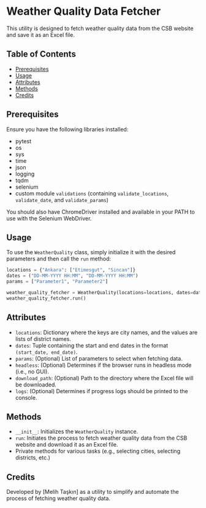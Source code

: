 # Weather Quality Data Fetcher

This utility is designed to fetch weather quality data from the CSB website and save it as an Excel file.

## Table of Contents
- [Prerequisites](#prerequisites)
- [Usage](#usage)
- [Attributes](#attributes)
- [Methods](#methods)
- [Credits](#credits)

## Prerequisites

Ensure you have the following libraries installed:

- pytest
- os
- sys
- time
- json
- logging
- tqdm
- selenium
- custom module `validations` (containing `validate_locations`, `validate_date`, and `validate_params`)

You should also have ChromeDriver installed and available in your PATH to use with the Selenium WebDriver.

## Usage

To use the `WeatherQuality` class, simply initialize it with the desired parameters and then call the `run` method:

```python
locations = {"Ankara": ["Etimesgut", "Sincan"]}
dates = ("DD-MM-YYYY HH:MM", "DD-MM-YYYY HH:MM")
params = ["Parameter1", "Parameter2"]

weather_quality_fetcher = WeatherQuality(locations=locations, dates=dates, params=params, logs=True)
weather_quality_fetcher.run()
```

## Attributes

- `locations`: Dictionary where the keys are city names, and the values are lists of district names.
- `dates`: Tuple containing the start and end dates in the format `(start_date, end_date)`.
- `params`: (Optional) List of parameters to select when fetching data.
- `headless`: (Optional) Determines if the browser runs in headless mode (i.e., no GUI).
- `download_path`: (Optional) Path to the directory where the Excel file will be downloaded.
- `logs`: (Optional) Determines if progress logs should be printed to the console.

## Methods

- `__init__`: Initializes the `WeatherQuality` instance.
- `run`: Initiates the process to fetch weather quality data from the CSB website and download it as an Excel file.
- Private methods for various tasks (e.g., selecting cities, selecting districts, etc.)

## Credits

Developed by [Melih Taşkın] as a utility to simplify and automate the process of fetching weather quality data.
